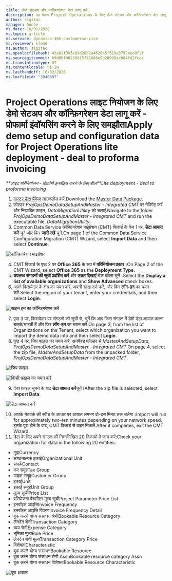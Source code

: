 ```yaml
---
title: डेमो सेटअप और कॉन्फ़िगरेशन डेटा लागू करें
description: यह विषय Project Operations के लिए डेमो सेटअप और कॉन्फ़िगरेशन डेटा लागू करने के तरीके के बारे में जानकारी प्रदान करता है.
author: sigitac
manager: Annbe
ms.date: 10/01/2020
ms.topic: article
ms.service: dynamics-365-customerservice
ms.reviewer: kfend
ms.author: sigitac
ms.openlocfilehash: 42e02f393e89d20b2a462645f519a3792bee8f2f
ms.sourcegitcommit: b9d8bf00239815f31686e9b28998ac684fd2fca4
ms.translationtype: HT
ms.contentlocale: hi-IN
ms.lasthandoff: 10/02/2020
ms.locfileid: "3948897"
---
```

# <a name="apply-demo-setup-and-configuration-data-for-project-operations-lite-deployment---deal-to-proforma-invoicing"></a><span data-ttu-id="f5a6b-103">Project Operations लाइट नियोजन के लिए डेमो सेटअप और कॉन्फ़िगरेशन डेटा लागू करें - प्रोफार्मा इंवॉयसिंग करने के लिए समझौता</span><span class="sxs-lookup"><span data-stu-id="f5a6b-103">Apply demo setup and configuration data for Project Operations lite deployment - deal to proforma invoicing</span></span>

<span data-ttu-id="f5a6b-104">_\*\*लाइट परिनियोजन - प्रोफ़ॉर्मा इनवॉइस करने के लिए डील_</span><span class="sxs-lookup"><span data-stu-id="f5a6b-104">_\*\*Lite deployment - deal to proforma invoicing_</span></span>

1. <span data-ttu-id="f5a6b-105">[मास्टर डेटा पैकेज](https://download.microsoft.com/download/3/4/1/341bf279-a64f-4baa-af31-ce624859b518/ProjOpsSampleSetupData%20-%20CE%20only%20CMT.zip) डाउनलोड करें.</span><span class="sxs-lookup"><span data-stu-id="f5a6b-105">Download the [Master Data Package](https://download.microsoft.com/download/3/4/1/341bf279-a64f-4baa-af31-ce624859b518/ProjOpsSampleSetupData%20-%20CE%20only%20CMT.zip).</span></span> 
2. <span data-ttu-id="f5a6b-106">फ़ोल्डर *ProjOpsDemoDataSetupAndMaster - Integrated CMT* पर नेविगेट करें और निष्पादित फ़ाइल, *DataMigrationUtility* को चलाएं.</span><span class="sxs-lookup"><span data-stu-id="f5a6b-106">Navigate to the folder *ProjOpsDemoDataSetupAndMaster - Integrated CMT* and run the executable file, *DataMigrationUtility*.</span></span>
3. <span data-ttu-id="f5a6b-107">Common Data Service कॉन्फ़िगरेशन माइग्रेशन (CMT) विज़ार्ड के पेज 1 पर, **डेटा आयात करें** चुनें और फिर **जारी रखें** चुनें.</span><span class="sxs-lookup"><span data-stu-id="f5a6b-107">On page 1 of the Common Data Service Configuration Migration (CMT) Wizard, select **Import Data** and then select **Continue**.</span></span>

![कॉन्फ़िगरेशन माइग्रेशन](./media/1ConfigurationMigration.png)

4. <span data-ttu-id="f5a6b-109">CMT विज़ार्ड के पृष्ठ 2 पर **Office 365** के रूप में **परिनियोजन प्रकार**।</span><span class="sxs-lookup"><span data-stu-id="f5a6b-109">On Page 2 of the CMT Wizard, select **Office 365** as the **Deployment Type**.</span></span>
5. <span data-ttu-id="f5a6b-110">**उपलब्ध संगठनों की सूची प्रदर्शित करें** और **उन्नत दिखाएं** चेक बॉक्स चुनें।</span><span class="sxs-lookup"><span data-stu-id="f5a6b-110">Select the **Display a list of available organizations** and **Show Advanced** check boxes.</span></span>
6. <span data-ttu-id="f5a6b-111">अपने किरायेदार के क्षेत्र का चयन करें, अपनी साख दर्ज करें, और फिर **लॉग-इन** का चयन करें.</span><span class="sxs-lookup"><span data-stu-id="f5a6b-111">Select the region of your tenant, enter your credentials, and then select **Login**.</span></span>

![साइन इन का कॉन्फ़िगरेशन करें](./media/2ConfigurationSignin.png)

7. <span data-ttu-id="f5a6b-113">पृष्ठ 3 पर, किरायेदार पर संगठनों की सूची से, चुनें कि आप किस संगठन में डेमो डेटा आयात करना चाहते/चाहती हैं और फिर **लॉग-इन** का चयन करें.</span><span class="sxs-lookup"><span data-stu-id="f5a6b-113">On page 3, from the list of Organizations on the Tenant, select which organization you want to import the demo data into and then select **Login**.</span></span>
8. <span data-ttu-id="f5a6b-114">पृष्ठ 4 पर, जिप फाइल का चयन करें, अनपैक्ड फोल्डर से *MasterAndSetupData*, *ProjOpsDemoDataSetupAndMaster - Integrated CMT*.</span><span class="sxs-lookup"><span data-stu-id="f5a6b-114">On page 4, select the zip file, *MasterAndSetupData* from the unpacked folder, *ProjOpsDemoDataSetupAndMaster - Integrated CMT*.</span></span>

![ज़िप फ़ाइल](./media/3ZipFile.png)

![किसी फ़ाइल का चयन करें](./media/4SelectAFile.png)

9. <span data-ttu-id="f5a6b-117">ज़िप फ़ाइल चुनने के बाद **डेटा आयात करें**चुनें।</span><span class="sxs-lookup"><span data-stu-id="f5a6b-117">After the zip file is selected, select **Import Data**.</span></span>

![डेटा आयात करें](./media/5ImportData.png)

10. <span data-ttu-id="f5a6b-119">आपके नेटवर्क की स्पीड के आधार पर आयात लगभग दो-दस मिनट तक चलेगा।</span><span class="sxs-lookup"><span data-stu-id="f5a6b-119">Import will run for approximately two-ten minutes depending on your network speed.</span></span> <span data-ttu-id="f5a6b-120">इसके पूरा होने के बाद, CMT विजार्ड से बाहर निकलें.</span><span class="sxs-lookup"><span data-stu-id="f5a6b-120">After it completes, exit the CMT Wizard.</span></span> 
11. <span data-ttu-id="f5a6b-121">डेटा के लिए अपने संगठन की निम्नलिखित 20 निकायों में जांच करें:</span><span class="sxs-lookup"><span data-stu-id="f5a6b-121">Check your organization for data in the following 20 entities:</span></span>

- <span data-ttu-id="f5a6b-122">मुद्रा</span><span class="sxs-lookup"><span data-stu-id="f5a6b-122">Currency</span></span>
- <span data-ttu-id="f5a6b-123">संगठनात्मक इकाई</span><span class="sxs-lookup"><span data-stu-id="f5a6b-123">Organizational Unit</span></span>
- <span data-ttu-id="f5a6b-124">संपर्क</span><span class="sxs-lookup"><span data-stu-id="f5a6b-124">Contact</span></span>
- <span data-ttu-id="f5a6b-125">कर समूह</span><span class="sxs-lookup"><span data-stu-id="f5a6b-125">Tax Group</span></span>
- <span data-ttu-id="f5a6b-126">ग्राहक समूह</span><span class="sxs-lookup"><span data-stu-id="f5a6b-126">Customer Group</span></span>
- <span data-ttu-id="f5a6b-127">इकाई</span><span class="sxs-lookup"><span data-stu-id="f5a6b-127">Unit</span></span>
- <span data-ttu-id="f5a6b-128">इकाई समूह</span><span class="sxs-lookup"><span data-stu-id="f5a6b-128">Unit Group</span></span>
- <span data-ttu-id="f5a6b-129">मूल्य सूची</span><span class="sxs-lookup"><span data-stu-id="f5a6b-129">Price List</span></span>
- <span data-ttu-id="f5a6b-130">परियोजना पैरामीटर मूल्य सूची</span><span class="sxs-lookup"><span data-stu-id="f5a6b-130">Project Parameter Price List</span></span>
- <span data-ttu-id="f5a6b-131">इनवॉइस आवृत्ति</span><span class="sxs-lookup"><span data-stu-id="f5a6b-131">Invoice Frequency</span></span>
- <span data-ttu-id="f5a6b-132">इनवॉइस आवृत्ति विवरण</span><span class="sxs-lookup"><span data-stu-id="f5a6b-132">Invoice Frequency Detail</span></span>
- <span data-ttu-id="f5a6b-133">बुक करने योग्य संसाधन श्रेणी</span><span class="sxs-lookup"><span data-stu-id="f5a6b-133">Bookable Resource Category</span></span>
- <span data-ttu-id="f5a6b-134">लेनदेन श्रेणी</span><span class="sxs-lookup"><span data-stu-id="f5a6b-134">Transaction Category</span></span>
- <span data-ttu-id="f5a6b-135">व्यय श्रेणी</span><span class="sxs-lookup"><span data-stu-id="f5a6b-135">Expense Category</span></span>
- <span data-ttu-id="f5a6b-136">भूमिका मू्ल्य</span><span class="sxs-lookup"><span data-stu-id="f5a6b-136">Role Price</span></span>
- <span data-ttu-id="f5a6b-137">लेनदेन श्रेणी मूल्य</span><span class="sxs-lookup"><span data-stu-id="f5a6b-137">Transaction Category Price</span></span>
- <span data-ttu-id="f5a6b-138">विशेषता</span><span class="sxs-lookup"><span data-stu-id="f5a6b-138">Characteristic</span></span>
- <span data-ttu-id="f5a6b-139">बुक करने योग्य संसाधन</span><span class="sxs-lookup"><span data-stu-id="f5a6b-139">Bookable Resource</span></span>
- <span data-ttu-id="f5a6b-140">बुक करने योग्य संसाधन श्रेणी Assn</span><span class="sxs-lookup"><span data-stu-id="f5a6b-140">Bookable resource category Assn</span></span>
- <span data-ttu-id="f5a6b-141">बुक करने योग्य संसाधन विशेषता</span><span class="sxs-lookup"><span data-stu-id="f5a6b-141">Bookable Resource Characteristic</span></span>

![पूरा आयात](./media/6CompleteImport.png)
